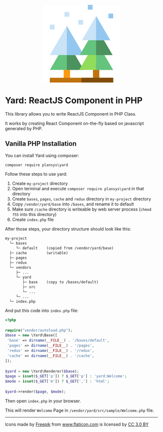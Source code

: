 <p align="center"><img src="https://github.com/plansys/yard/raw/master/js/public/favicon.ico"/></p>

# Yard: ReactJS Component in PHP

This library allows you to write ReactJS Component in PHP Class.

It works by creating React Component on-the-fly based on javascript generated by PHP. 


## Vanilla PHP Installation

You can install Yard using composer: 

```
composer require plansys\yard
```

Follow these steps to use yard:
 
 1. Create `my-project` directory
 2. Open terminal and execute `composer require plansys\yard` in that directory
 1. Create `bases`, `pages`, `cache`  and `redux` directory in `my-project` directory 
 2. Copy `/vendor/yard/base` into `/bases`, and rename it to default
 4. Make sure `/cache` directory is writeable by web server process (`chmod 755` into this directory)
 3. Create `index.php` file
 
After those steps, your directory structure should look like this:

```
my-project
  └─ bases
     └─ default    (copied from /vendor/yard/base)
  ├─ cache         (writable)
  ├─ pages 
  ├─ redux 
  └─ vendors
     ├─ ...
     └─ yard
        ├─ base    (copy to /bases/default)
        ├─ src
        └─ ...
     └─ ...
  └─ index.php   
 ```
 
 And put this code into `index.php` file:
 
 ```php
 <?php

require("vendor/autoload.php");
$base = new \Yard\Base([
  'base' => dirname(__FILE__) . '/bases/default',
  'pages' => dirname(__FILE__) . '/pages',
  'redux' => dirname(__FILE__) . '/redux',
  'cache' => dirname(__FILE__) . '/cache',
]);

$yard = new \Yard\Renderer($base);
$page = isset($_GET['p']) ? $_GET['p'] : 'yard:Welcome';
$mode = isset($_GET['m']) ? $_GET[','] : 'html';

$yard->render($page, $mode);

 ```
 
Then open `index.php` in your browser.

This will render `Welcome` Page in `/vendor/yard/src/sample/Welcome.php` file. 

<hr/>


Icons made by <a href="http://www.freepik.com" title="Freepik">Freepik</a> from <a href="http://www.flaticon.com" title="Flaticon">www.flaticon.com</a> is licensed by <a href="http://creativecommons.org/licenses/by/3.0/" title="Creative Commons BY 3.0" target="_blank">CC 3.0 BY</a>
 
